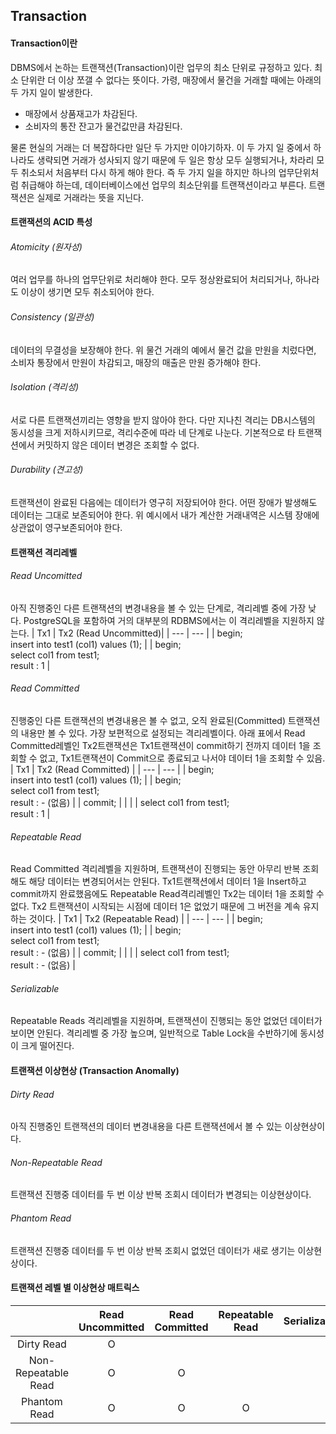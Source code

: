 ## Transaction

#### Transaction이란
DBMS에서 논하는 트랜잭션(Transaction)이란 업무의 최소 단위로 규정하고 있다. 최소 단위란 더 이상 쪼갤 수 없다는 뜻이다. 가령, 매장에서 물건을 거래할 때에는 아래의 두 가지 일이 발생한다.
- 매장에서 상품재고가 차감된다.
- 소비자의 통잔 잔고가 물건값만큼 차감된다.     

물론 현실의 거래는 더 복잡하다만 일단 두 가지만 이야기하자. 이 두 가지 일 중에서 하나라도 생략되면 거래가 성사되지 않기 때문에 두 일은 항상 모두 실행되거나, 차라리 모두 취소되서 처음부터 다시 하게 해야 한다. 즉 두 가지 일을 하지만 하나의 업무단위처럼 취급해야 하는데, 데이터베이스에선 업무의 최소단위를 트랜잭션이라고 부른다. 트랜잭션은 실제로 거래라는 뜻을 지닌다.

#### 트랜잭션의 ACID 특성
###### Atomicity (원자성)
여러 업무를 하나의 업무단위로 처리해야 한다. 모두 정상완료되어 처리되거나, 하나라도 이상이 생기면 모두 취소되어야 한다.

###### Consistency (일관성)
데이터의 무결성을 보장해야 한다. 위 물건 거래의 예에서 물건 값을 만원을 치렀다면, 소비자 통장에서 만원이 차감되고, 매장의 매출은 만원 증가해야 한다.

###### Isolation (격리성)
서로 다른 트랜잭션끼리는 영향을 받지 않아야 한다. 다만 지나친 격리는 DB시스템의 동시성을 크게 저하시키므로, 격리수준에 따라 네 단계로 나눈다. 기본적으로 타 트랜잭션에서 커밋하지 않은 데이터 변경은 조회할 수 없다.

###### Durability (견고성)
트랜잭션이 완료된 다음에는 데이터가 영구히 저장되어야 한다. 어떤 장애가 발생해도 데이터는 그대로 보존되어야 한다. 위 예시에서 내가 계산한 거래내역은 시스템 장애에 상관없이 영구보존되어야 한다.

#### 트랜잭션 격리레벨
###### Read Uncomitted
아직 진행중인 다른 트랜잭션의 변경내용을 볼 수 있는 단계로, 격리레벨 중에 가장 낮다. PostgreSQL을 포함하여 거의 대부분의 RDBMS에서는 이 격리레벨을 지원하지 않는다.
| Tx1 | Tx2 (Read Uncommitted)|
| --- | --- |
| begin;<br> insert into test1 (col1) values (1);
|  | begin;<br>select col1 from test1; <br> result : 1 |
###### Read Committed
진행중인 다른 트랜잭션의 변경내용은 볼 수 없고, 오직 완료된(Committed) 트랜잭션의 내용만 볼 수 있다. 가장 보편적으로 설정되는 격리레벨이다. 아래 표에서 Read Committed레벨인 Tx2트랜잭션은 Tx1트랜잭션이 commit하기 전까지 데이터 1을 조회할 수 없고, Tx1트랜잭션이 Commit으로 종료되고 나서야 데이터 1을 조회할 수 있음.
| Tx1 | Tx2 (Read Committed) |
| --- | --- |
| begin;<br> insert into test1 (col1) values (1);
|  | begin;<br>select col1 from test1; <br> result : - (없음) |
| commit; |   | 
|  | select col1 from test1; <br> result : 1 |

###### Repeatable Read
Read Committed 격리레벨을 지원하며, 트랜잭션이 진행되는 동안 아무리 반복 조회해도 해당 데이터는 변경되어서는 안된다. Tx1트랜잭션에서 데이터 1을 Insert하고 commit까지 완료했음에도 Repeatable Read격리레벨인 Tx2는 데이터 1을 조회할 수 없다. Tx2 트랜잭션이 시작되는 시점에 데이터 1은 없었기 때문에 그 버전을 계속 유지하는 것이다.
| Tx1 | Tx2 (Repeatable Read) |
| --- | --- |
| begin;<br> insert into test1 (col1) values (1);
|  | begin;<br>select col1 from test1; <br> result : - (없음) |
| commit; |   | 
|  | select col1 from test1; <br> result : - (없음) |

###### Serializable
Repeatable Reads 격리레벨을 지원하며, 트랜잭션이 진행되는 동안 없었던 데이터가 보이면 안된다. 격리레벨 중 가장 높으며, 일반적으로 Table Lock을 수반하기에 동시성이 크게 떨어진다.

#### 트랜잭션 이상현상 (Transaction Anomally)
###### Dirty Read
아직 진행중인 트랜잭션의 데이터 변경내용을 다른 트랜잭션에서 볼 수 있는 이상현상이다.

###### Non-Repeatable Read
트랜잭션 진행중 데이터를 두 번 이상 반복 조회시 데이터가 변경되는 이상현상이다.

###### Phantom Read
트랜잭션 진행중 데이터를 두 번 이상 반복 조회시 없었던 데이터가 새로 생기는 이상현상이다.

#### 트랜잭션 레벨 별 이상현상 매트릭스
| | Read Uncommitted | Read Committed | Repeatable Read | Serializable |
| :---: | :---: | :---: | :---: | :---: |
|Dirty Read | O | | | |
|Non-Repeatable Read | O |O| | |
|Phantom Read | O |O|O | |

